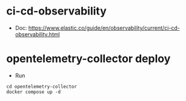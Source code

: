 # ci-cd-observability
- Doc: https://www.elastic.co/guide/en/observability/current/ci-cd-observability.html

# opentelemetry-collector deploy
- Run
```
cd opentelemetry-collector
docker compose up -d
```
